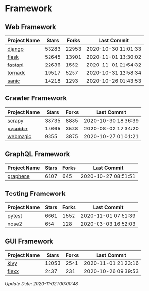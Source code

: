 # Framework

## Web Framework
| Project Name | Stars | Forks | Last Commit |
| ------------ | ----- | ----- | ----------- |
| [django](https://github.com/django/django) | 53283 | 22953 | 2020-10-30 11:01:33 |
| [flask](https://github.com/pallets/flask) | 52645 | 13901 | 2020-11-01 13:30:02 |
| [fastapi](https://github.com/tiangolo/fastapi) | 22636 | 1552 | 2020-11-01 21:54:32 |
| [tornado](https://github.com/tornadoweb/tornado) | 19517 | 5257 | 2020-10-31 12:58:34 |
| [sanic](https://github.com/huge-success/sanic) | 14218 | 1293 | 2020-10-26 01:43:53 |

## Crawler Framework
| Project Name | Stars | Forks | Last Commit |
| ------------ | ----- | ----- | ----------- |
| [scrapy](https://github.com/scrapy/scrapy) | 38735 | 8885 | 2020-10-30 18:36:39 |
| [pyspider](https://github.com/binux/pyspider) | 14665 | 3538 | 2020-08-02 17:34:20 |
| [webmagic](https://github.com/code4craft/webmagic) | 9355 | 3875 | 2020-10-27 01:01:21 |

## GraphQL Framework
| Project Name | Stars | Forks | Last Commit |
| ------------ | ----- | ----- | ----------- |
| [graphene](https://github.com/graphql-python/graphene) | 6107 | 645 | 2020-10-27 08:51:51 |

## Testing Framework
| Project Name | Stars | Forks | Last Commit |
| ------------ | ----- | ----- | ----------- |
| [pytest](https://github.com/pytest-dev/pytest) | 6661 | 1552 | 2020-11-01 07:51:39 |
| [nose2](https://github.com/nose-devs/nose2) | 654 | 128 | 2020-03-03 16:52:03 |

## GUI Framework
| Project Name | Stars | Forks | Last Commit |
| ------------ | ----- | ----- | ----------- |
| [kivy](https://github.com/kivy/kivy) | 12053 | 2541 | 2020-11-01 21:23:16 |
| [flexx](https://github.com/flexxui/flexx) | 2437 | 231 | 2020-10-26 09:39:53 |

*Update Date: 2020-11-02T00:00:48*